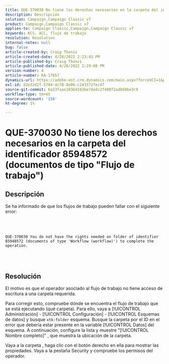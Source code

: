 ```yaml
---
title: QUE-370030 No tiene los derechos necesarios en la carpeta del identificador 85948572 (documentos de tipo "Flujo de trabajo")
description: Descripción
solution: Campaign,Campaign Classic v7
product: Campaign,Campaign Classic v7
applies-to: Campaign Classic,Campaign,Campaign Classic v7
keywords: KCS, ACC, flujo de trabajo
resolution: Resolution
internal-notes: null
bug: false
article-created-by: Craig Thonis
article-created-date: 4/28/2022 2:23:43 PM
article-published-by: Craig Thonis
article-published-date: 4/28/2022 2:29:00 PM
version-number: 4
article-number: KA-17657
dynamics-url: https://adobe-ent.crm.dynamics.com/main.aspx?forceUCI=1&pagetype=entityrecord&etn=knowledgearticle&id=c8a8d6cc-fec6-ec11-a7b6-0022480a10ee
exl-id: d2e32d2f-5704-4c78-8e06-c243372fec47
source-git-commit: 6a23faae10364181be7dedc2f408f2ad8d8be3c9
workflow-type: tm+mt
source-wordcount: '156'
ht-degree: 1%

---
```


# QUE-370030 No tiene los derechos necesarios en la carpeta del identificador 85948572 (documentos de tipo &quot;Flujo de trabajo&quot;)

## Descripción

Se ha informado de que los flujos de trabajo pueden fallar con el siguiente error:<br><br> <br><br>

```
QUE-370030 You do not have the rights needed on folder of identifier 85948572 (documents of type 'Workflow (workflow)') to complete the operation.
```

<br> 

## Resolución


El motivo es que el operador asociado al flujo de trabajo no tiene acceso de escritura a una carpeta requerida.

Para corregir esto, compruebe dónde se encuentra el flujo de trabajo que se está ejecutando (qué carpeta). Para ello, vaya a [!UICONTROL Administración] - [!UICONTROL Configuración] - [!UICONTROL Esquemas de datos] y busque `xtk:folder` esquema. Busque la carpeta por el ID en el error que debería estar presente en la variable [!UICONTROL Datos] del esquema. A continuación, configure la lista y muestre &quot;[!UICONTROL Nombre completo]&quot; , que muestra la ubicación de la carpeta.

Vaya a la carpeta , haga clic con el botón derecho en ella para mostrar las propiedades. Vaya a la pestaña Security y compruebe los permisos del operador.
